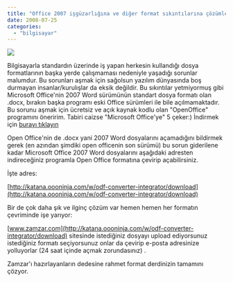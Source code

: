 ```yaml
---
title: "Office 2007 işgüzarlığına ve diğer format sıkıntılarına çözümler"
date: 2008-07-25
categories: 
  - "bilgisayar"
---
```


![](/images/zamzar-logo.jpg)

Bilgisayarla standardın üzerinde iş yapan herkesin kullandığı dosya formatlarının başka yerde çalışmaması nedeniyle yaşadığı sorunlar malumdur. Bu sorunları aşmak için sağolsun yazılım dünyasında boş durmayan insanlar/kurulışlar da eksik değildir. Bu sıkıntılar yetmiyormuş gibi Microsoft Office'nin 2007 Word sürümünün standart dosya formatı olan .docx, bırakın başka programı eski Office sürümleri ile bile açılmamaktadır. Bu sorunu aşmak için ücretsiz ve açık kaynak kodlu olan "OpenOffice" programını öneririm. Tabiri caizse "Microsoft Office'ye" 5 çeker:) İndirmek için [burayı tıklayın](http://www.openoffice.org.tr)

Open Office'nin de .docx yani 2007 Word dosyalarını açamadığını bildirmek gerek (en azından şimdiki open officenin son sürümü) bu sorun giderilene kadar Microsoft Office 2007 Word dosyalarını aşağıdaki adresten indireceğiniz programla Open Office formatına çevirip açabilirsiniz.

İşte adres:

[http://katana.oooninja.com/w/odf-converter-integrator/download](http://katana.oooninja.com/w/odf-converter-integrator/download)

Bir de çok daha şık ve ilginç çözüm var hemen hemen her formatın çevriminde işe yarıyor:

[www.zamzar.com](http://katana.oooninja.com/w/odf-converter-integrator/download) sitesinde istediğiniz dosyayı upload ediyorsunuz istediğiniz formatı seçiyorsunuz onlar da çevirip e-posta adresinize yolluyorlar (24 saat içinde açmak zorundasınız) .

Zamzar'ı hazırlayanların dedesine rahmet format derdinizin tamamını çözyor.
